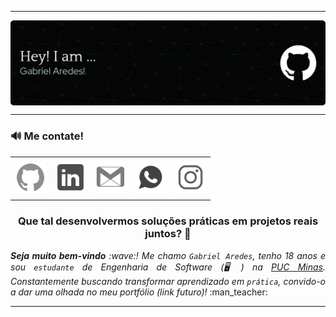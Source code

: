 ----- 

<div> <img align="center" alt="Header" src="img/githeader.png"/> </div> 

-----

<h3>🔊​​ Me contate!</h3>
<div align="center">
<table>
<tr>
 <td align="center" colspan="11"></td>
</tr> 
<tr>
  <td>
    <a href="https://github.com/ImGabrielAredes" target="_blank">
      <img src="img/icongit.png" width="50px" height="50px"/>
    </a>
  </td>
  <td>
    <a href="https://www.linkedin.com/in/gabrielaredes" target="_blank">
      <img src="img/iconlink.png" width="50px" height="50px"/>
    </a>
  </td>
  <td>
    <a href="mailto:gabrielaredes1@gmail.com" target="_blank">
      <img src="img/icongmail.png" width="50px" height="50px"/>
    </a>
  </td>
  <td>
    <a href="https://wa.me/5531981133139" target="_blank">
      <img src="img/whatsicon.png" width="50px" height="50px"/>
    </a>
  </td>
  <td>
    <a href="https://www.instagram.com/gabriels.aredes/" target="_blank">
      <img src="img/iconinsta.png" width="50px" height="50px"/>
    </a>
  </td>
</tr>
<tr>
 <td align="center" colspan="11"></td>
</tr> 
</table>
</div>

<div align="center">
  <h3>Que tal desenvolvermos soluções práticas em projetos reais juntos? 🚀</h3>
</div>

<div align="justify">
  <i>
    <b>Seja muito bem-vindo</b> :wave:!  
    Me chamo <code>Gabriel Aredes</code>, tenho 18 anos e sou 
    <code>estudante</code> de Engenharia de Software (🖥️) na 
    <a href="https://www.pucminas.br/" target="_blank">PUC Minas</a>.  
    Constantemente buscando transformar aprendizado em <code>prática</code>, 
    convido-o a dar uma olhada no meu portfólio (link futuro)!
  </i> :man_teacher:
</div>

-----

